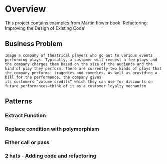 # Overview 
This project contains examples from Martin flower book 'Refactoring: Improving the Design of Existing Code'


## Business Problem
```
Image a company of theatrical players who go out to various events performing plays. Typically, a customer will request a few plays and 
the company charges them based on the size of the audience and the kind of play they perform. There are currently two kinds of plays that 
the company performs: tragedies and comedies. As well as providing a bill for the performance, the company gives 
its customers “volume credits” which they can use for discounts on future performances—think of it as a customer loyalty mechanism.
```

## Patterns 

### Extract Function
### Replace condition with polymorphism
### Either call or pass 
### 2 hats - Adding code and refactoring 
